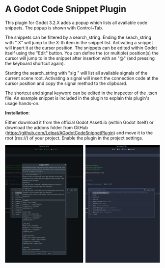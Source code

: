 # A Godot Code Snippet Plugin

This plugin for Godot 3.2.X adds a popup which lists all available code snippets. The popup is shown with Control+Tab. 

The snippets can be filtered by a search_string. Ending the seach_string with " X" will jump to the X-th item in the snippet list. Activating a snippet will insert it at the cursor position. The snippets can be edited within Godot itself using the "Edit" button. You can define the (or multiple) position(s) the cursor will jump to in the snippet after insertion with an "@" (and pressing the keyboard shortcut again).

Starting the search_string with "sig " will list all available signals of the current scene root. Activating a signal will insert the connection code at the cursor position and copy the signal method to the clipboard.

The shortcut and signal keyword can be edited in the inspector of the .tscn file. An example snippet is included in the plugin to explain this plugin's usage hands-on.


**Installation**:

Either download it from the official Godot AssetLib (within Godot itself) or download the addons folder from GitHub (https://github.com/Leleat/AGodotCodeSnippetPlugin) and move it to the root (res://) of your project. Enable the plugin in the project settings.

![Preview](preview.png)
